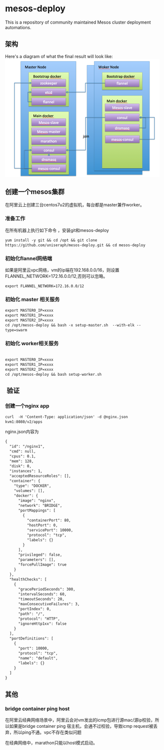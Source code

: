 # mesos-deploy

This is a repository of community maintained Mesos cluster deployment
automations.


## 架构

Here's a diagram of what the final result will look like:
![Mesos Single Master Node on Docker](mesos.png)

## 创建一个mesos集群

在阿里云上创建三台centos7u2的虚拟机，每台都是master兼作worker。


### 准备工作

在所有机器上执行如下命令 ，安装git和mesos-deploy

```
yum install -y git && cd /opt && git clone https://github.com/uniseraph/mesos-deploy.git && cd mesos-deploy 

```

### 初始化flannel网络端
如果是阿里云vpc网络，vm的ip端在192.168.0.0/16，则设置FLANNEL_NETWORK=172.16.0.0/12,否则可以忽略。

```
export FLANNEL_NETWORK=172.16.0.0/12
```


### 初始化 master 相关服务
```
export MASTER0_IP=xxxx
export MASTER1_IP=xxxx
export MASTER2_IP=xxxx
cd /opt/mesos-deploy && bash -x setup-master.sh  --with-elk --type=swarm

```







### 初始化 worker相关服务
```

export MASTER0_IP=xxxx
export MASTER1_IP=xxxx
export MASTER2_IP=xxxx
cd /opt/mesos-deploy && bash setup-worker.sh

```


##  验证

### 创建一个nginx app

```
curl  -H 'Content-Type: application/json' -d @nginx.json  kvm1:8080/v2/apps

```
nginx.json内容为
```
{
  "id": "/nginx1",
  "cmd": null,
  "cpus": 0.1,
  "mem": 128,
  "disk": 0,
  "instances": 1,
  "acceptedResourceRoles": [],
  "container": {
    "type": "DOCKER",
    "volumes": [],
    "docker": {
      "image": "nginx",
      "network": "BRIDGE",
      "portMappings": [
        {
          "containerPort": 80,
          "hostPort": 0,
          "servicePort": 10000,
          "protocol": "tcp",
          "labels": {}
        }
      ],
      "privileged": false,
      "parameters": [],
      "forcePullImage": true
    }
  },
  "healthChecks": [
    {
      "gracePeriodSeconds": 300,
      "intervalSeconds": 60,
      "timeoutSeconds": 20,
      "maxConsecutiveFailures": 3,
      "portIndex": 0,
      "path": "/",
      "protocol": "HTTP",
      "ignoreHttp1xx": false
    }
  ],
  "portDefinitions": [
    {
      "port": 10000,
      "protocol": "tcp",
      "name": "default",
      "labels": {}
    }
  ]
}
```


## 其他

### bridge container ping host
在阿里云经典网络场景中，阿里云会对vm发出的icmp包进行源mac/源ip校验，所以如果是bridge container ping 宿主机，会通不过校验，导致icmp request被丢弃，所以ping不通。vpc不存在类似问题

在经典网络中，marathon只能以host模式启动。
      
